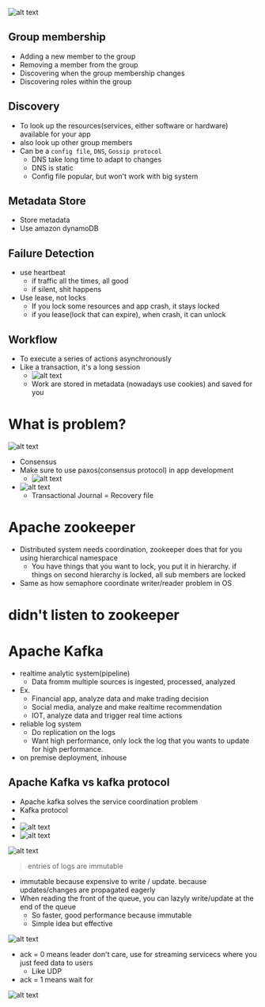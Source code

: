 
![alt text](image-1.png)

## Group membership
- Adding a new member to the group
- Removing a member from the group
- Discovering when the group membership changes
- Discovering roles within the group

## Discovery
- To look up the resources(services, either software or hardware) available for your app
- also look up other group members
- Can be a `config file`, `DNS`, `Gossip protocol`
  - DNS take long time to adapt to changes
  - DNS is static
  - Config file popular, but won't work with big system

## Metadata Store
- Store metadata
- Use amazon dynamoDB

## Failure Detection
- use heartbeat
  - if traffic all the times, all good
  - if silent, shit happens
- Use lease, not locks
  - If you lock some resources and app crash, it stays locked
  - if you lease(lock that can expire), when crash, it can unlock

## Workflow
- To execute a series of actions asynchronously
- Like a transaction, it's a long session
  - ![alt text](image-1.png)
  - Work are stored in metadata (nowadays use cookies) and saved for you

# What is problem?
![alt text](image-2.png)
- Consensus
- Make sure to use paxos(consensus protocol) in app development
  - ![alt text](image-3.png)
- ![alt text](image-4.png)
  - Transactional Journal = Recovery file

# Apache zookeeper
- Distributed system needs coordination, zookeeper does that for you using hierarchical namespace
  - You have things that you want to lock, you put it in hierarchy. if things on second hierarchy is locked, all sub members are locked
- Same as how semaphore coordinate writer/reader problem in OS

# didn't listen to zookeeper

# Apache Kafka
- realtime analytic system(pipeline)
  - Data fromm multiple sources is  ingested, processed, analyzed
- Ex.
  - Financial app, analyze data and make trading decision
  - Social media, analyze and make realtime recommendation
  - IOT, analyze data and trigger real time actions
- reliable log system
  - Do replication on the logs
  - Want high performance, only lock the log that you wants to update for high performance.
- on premise deployment, inhouse

## Apache Kafka vs kafka protocol
- Apache kafka solves the service coordination problem
- Kafka protocol
- 
- ![alt text](image-5.png)
- ![alt text](image-6.png)

![alt text](image-7.png)
> entries of logs are immutable
- immutable because expensive to write / update. because updates/changes are propagated eagerly
- When reading the front of the queue, you can lazyly write/update at the end of the queue
  - So faster, good performance because immutable
  - Simple idea but effective

![alt text](image-8.png)
- ack = 0 means leader don't care, use for streaming servicecs where you just feed data to users
  - Like UDP
- ack = 1 means wait for

![alt text](image-9.png)
